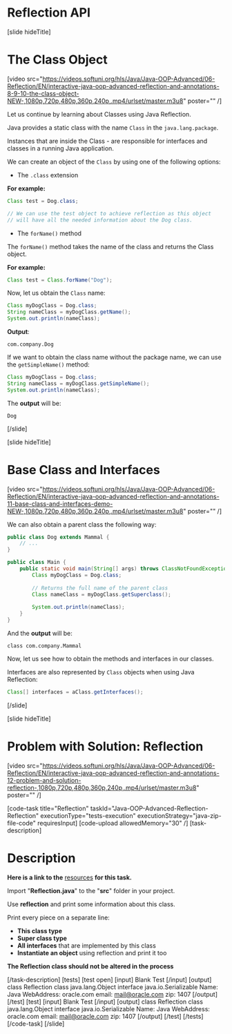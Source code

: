 # Reflection API

[slide hideTitle]

# The Class Object

[video src="https://videos.softuni.org/hls/Java/Java-OOP-Advanced/06-Reflection/EN/interactive-java-oop-advanced-reflection-and-annotations-8-9-10-the-class-object-NEW-,1080p,720p,480p,360p,240p,.mp4/urlset/master.m3u8" poster="" /]

Let us continue by learning about Classes using Java Reflection.

Java provides a static class with the name `Class` in the `java.lang.package`. 

Instances that are inside the Class - are responsible for interfaces and classes in a running Java application.

We can create an object of the `Class` by using one of the following options:

- The `.class` extension

**For example:**

``` java
Class test = Dog.class;

// We can use the test object to achieve reflection as this object
// will have all the needed information about the Dog class.
```

- The `forName()` method

The `forName()` method takes the name of the class and returns the Class object.

**For example:**

``` java
Class test = Class.forName("Dog");
```

Now, let us obtain the `Class` name:


``` java
Class myDogClass = Dog.class;
String nameClass = myDogClass.getName();
System.out.println(nameClass);
```

**Output**:

```
com.company.Dog
```

If we want to obtain the class name without the package name, we can use the `getSimpleName()` method:

``` java
Class myDogClass = Dog.class;
String nameClass = myDogClass.getSimpleName();
System.out.println(nameClass);
```

The **output** will be:

```
Dog
```

[/slide]

[slide hideTitle]

# Base Class and Interfaces

[video src="https://videos.softuni.org/hls/Java/Java-OOP-Advanced/06-Reflection/EN/interactive-java-oop-advanced-reflection-and-annotations-11-base-class-and-interfaces-demo-NEW-,1080p,720p,480p,360p,240p,.mp4/urlset/master.m3u8" poster="" /]

We can also obtain a parent class the following way:

```java
public class Dog extends Mammal {
    // ...
}
```


```java
public class Main {
    public static void main(String[] args) throws ClassNotFoundException {
        Class myDogClass = Dog.class;
        
        // Returns the full name of the parent class
        Class nameClass = myDogClass.getSuperclass();   
        
        System.out.println(nameClass);
    }
}
```

And the **output** will be:

```
class com.company.Mammal
```


Now, let us see how to obtain the methods and interfaces in our classes.

Interfaces are also represented by `Class` objects when using Java Reflection:

``` java
Class[] interfaces = aClass.getInterfaces();
```


[/slide]

[slide hideTitle]
# Problem with Solution: Reflection

[video src="https://videos.softuni.org/hls/Java/Java-OOP-Advanced/06-Reflection/EN/interactive-java-oop-advanced-reflection-and-annotations-12-problem-and-solution-reflection-,1080p,720p,480p,360p,240p,.mp4/urlset/master.m3u8" poster="" /]

[code-task title="Reflection" taskId="Java-OOP-Advanced-Reflection-Reflection" executionType="tests-execution" executionStrategy="java-zip-file-code" requiresInput]
[code-upload allowedMemory="30" /] 
[task-description]
# Description

**Here is a link to the** [resources](https://videos.softuni.org/resources/java/java-oop-advanced/06.Java-OOP-Advanced-Reflection-and-Annotations-Lab.zip) **for this task.**

Import "**Reflection.java**" to the "**src**" folder in your project. 

Use **reflection** and print some information about this class. 

Print every piece on a separate line:
- **This class type**
- **Super class type**
- **All interfaces** that are implemented by this class
- **Instantiate an object** using reflection and print it too

**The Reflection class should not be altered in the process**

[/task-description]
[tests]
[test open]
[input]
Blank Test
[/input]
[output]
class Reflection
class java.lang.Object
interface java.io.Serializable
Name: Java
WebAddress: oracle.com
email: mail@oracle.com
zip: 1407
[/output]
[/test]
[test]
[input]
Blank Test
[/input]
[output]
class Reflection
class java.lang.Object
interface java.io.Serializable
Name: Java
WebAddress: oracle.com
email: mail@oracle.com
zip: 1407
[/output]
[/test]
[/tests]
[/code-task]
[/slide]

